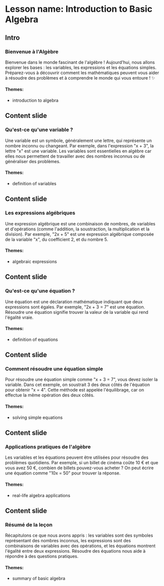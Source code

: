 # Lesson name: Introduction to Basic Algebra

## Intro

### Bienvenue à l'Algèbre

Bienvenue dans le monde fascinant de l'algèbre ! Aujourd'hui, nous allons explorer les bases : les variables, les expressions et les équations simples. Préparez-vous à découvrir comment les mathématiques peuvent vous aider à résoudre des problèmes et à comprendre le monde qui vous entoure ! ✨

#### **Themes:**
- introduction to algebra

## Content slide

### Qu'est-ce qu'une variable ?

Une variable est un symbole, généralement une lettre, qui représente un nombre inconnu ou changeant. Par exemple, dans l'expression "x + 3", la lettre "x" est une variable. Les variables sont essentielles en algèbre car elles nous permettent de travailler avec des nombres inconnus ou de généraliser des problèmes.

#### **Themes:**
- definition of variables

## Content slide

### Les expressions algébriques

Une expression algébrique est une combinaison de nombres, de variables et d'opérations (comme l'addition, la soustraction, la multiplication et la division). Par exemple, "2x + 5" est une expression algébrique composée de la variable "x", du coefficient 2, et du nombre 5.

#### **Themes:**
- algebraic expressions

## Content slide

### Qu'est-ce qu'une équation ?

Une équation est une déclaration mathématique indiquant que deux expressions sont égales. Par exemple, "2x + 3 = 7" est une équation. Résoudre une équation signifie trouver la valeur de la variable qui rend l'égalité vraie.

#### **Themes:**
- definition of equations

## Content slide

### Comment résoudre une équation simple

Pour résoudre une équation simple comme "x + 3 = 7", vous devez isoler la variable. Dans cet exemple, on soustrait 3 des deux côtés de l'équation pour obtenir "x = 4". Cette méthode est appelée l'équilibrage, car on effectue la même opération des deux côtés.

#### **Themes:**
- solving simple equations

## Content slide

### Applications pratiques de l'algèbre

Les variables et les équations peuvent être utilisées pour résoudre des problèmes quotidiens. Par exemple, si un billet de cinéma coûte 10 € et que vous avez 50 €, combien de billets pouvez-vous acheter ? On peut écrire une équation comme "10x = 50" pour trouver la réponse.

#### **Themes:**
- real-life algebra applications

## Content slide

### Résumé de la leçon

Récapitulons ce que nous avons appris : les variables sont des symboles représentant des nombres inconnus, les expressions sont des combinaisons de variables avec des opérations, et les équations montrent l'égalité entre deux expressions. Résoudre des équations nous aide à répondre à des questions pratiques.

#### **Themes:**
- summary of basic algebra
